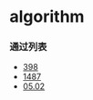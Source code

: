 # algorithm

### 通过列表

- [398](code/Pick.hpp)
- [1487](code/GetFolderNames.hpp)
- [05.02](code/PrintBin.hpp)